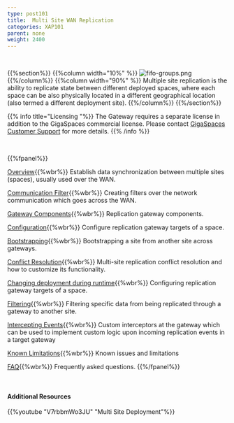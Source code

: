 ```yaml
---
type: post101
title:  Multi Site WAN Replication
categories: XAP101
parent: none
weight: 2400
---
```




<br>

{{%section%}}
{{%column width="10%" %}}
![fifo-groups.png](/attachment_files/subject/multisite.png)
{{%/column%}}
{{%column width="90%" %}}
Multiple site replication is the ability to replicate state between different deployed spaces, where each space can be also physically located in a different geographical location (also termed a different deployment site).
{{%/column%}}
{{%/section%}}

{{% info title="Licensing "%}}
The Gateway requires a separate license in addition to the GigaSpaces commercial license. Please contact [GigaSpaces Customer Support](http://www.gigaspaces.com/content/customer-support-services) for more details.
{{% /info %}}


<br>

{{%fpanel%}}

[Overview](./multi-site-replication-over-the-wan.html){{%wbr%}}
Establish data synchronization between multiple sites (spaces), usually used over the WAN.

[Communication Filter](./communication-filter-over-the-wan-(ssl,zip).html){{%wbr%}}
Creating filters over the network communication which goes across the WAN.

[Gateway Components](./replication-gateway-components.html){{%wbr%}}
Replication gateway components.

[Configuration](./configuring-space-gateway-targets.html){{%wbr%}}
Configure replication gateway targets of a space.

[Bootstrapping](./replication-gateway-bootstrapping-process.html){{%wbr%}}
Bootstrapping a site from another site across gateways.

[Conflict Resolution](./multi-site-conflict-resolution.html){{%wbr%}}
Multi-site replication conflict resolution and how to customize its functionality.

[Changing deployment during runtime](./changing-multi-site-deployment-during-runtime.html){{%wbr%}}
Configuring replication gateway targets of a space.

[Filtering](./replication-gateway-filtering.html){{%wbr%}}
Filtering specific data from being replicated through a gateway to another site.

[Intercepting Events](./intercepting-replication-events-at-the-gateway.html){{%wbr%}}
Custom interceptors at the gateway which can be used to implement custom logic upon incoming replication events in a target gateway

[Known Limitations](./multi-site-replication-limitations.html){{%wbr%}}
Known issues and limitations

[FAQ](/faq/multi-site-replication-over-the-wan-faq.html){{%wbr%}}
Frequently asked questions.
{{%/fpanel%}}

<br>

#### Additional Resources
{{%youtube "V7rbbmWo3JU"  "Multi Site Deployment"%}}








